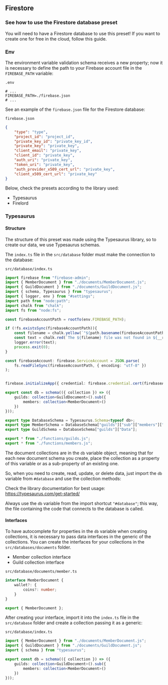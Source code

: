 ## Firestore

### See how to use the Firestore database preset

You will need to have a Firestore database to use this preset! If you want to create one for free in the cloud, follow this guide.

### Env
The environment variable validation schema receives a new property; now it is necessary to define the path to your Firebase account file in the `FIREBASE_PATH` variable:

`.env`
```
# ...
FIREBASE_PATH=./firebase.json
# ... 
```

See an example of the `firebase.json` file for the Firestore database:

`firebase.json`
```json
{
    "type": "type",
    "project_id": "project_id",
    "private_key_id": "private_key_id",
    "private_key": "private_key",
    "client_email": "private_key",
    "client_id": "private_key",
    "auth_uri": "private_key",
    "token_uri": "private_key",
    "auth_provider_x509_cert_url": "private_key",
    "client_x509_cert_url": "private_key"
}
```

Below, check the presets according to the library used:

*   Typesaurus
*   Firelord

### Typesaurus

#### Structure
The structure of this preset was made using the Typesaurus library, so to create our data, we use Typesaurus schemas.

The `index.ts` file in the `src/database` folder must make the connection to the database:

`src/database/index.ts`
```typescript
import firebase from "firebase-admin";
import { MemberDocument } from "./documents/MemberDocument.js";
import { GuildDocument } from "./documents/GuildDocument.js";
import { schema, Typesaurus } from "typesaurus";
import { logger, env } from "#settings";
import path from "node:path";
import chalk from "chalk";
import fs from "node:fs";

const firebaseAccountPath = rootTo(env.FIREBASE_PATH);

if (!fs.existsSync(firebaseAccountPath)){
    const filename = chalk.yellow(`"${path.basename(firebaseAccountPath)}"`);
    const text = chalk.red(`The ${filename} file was not found in ${__rootname}`);
    logger.error(text);
    process.exit(0);
}

const firebaseAccount: firebase.ServiceAccount = JSON.parse(
    fs.readFileSync(firebaseAccountPath, { encoding: "utf-8" })
);


firebase.initializeApp({ credential: firebase.credential.cert(firebaseAccount) });

export const db = schema(({ collection }) => ({
    guilds: collection<GuildDocument>().sub({
        members: collection<MemberDocument>()
    })
}));

export type DatabaseSchema = Typesaurus.Schema<typeof db>;
export type MemberSchema = DatabaseSchema["guilds"]["sub"]["members"]["Data"];
export type GuildSchema = DatabaseSchema["guilds"]["Data"];

export * from "./functions/guilds.js";
export * from "./functions/members.js";
```
The document collections are in the `db` variable object, meaning that for each new document schema you create, place the collection as a property of this variable or as a sub-property of an existing one.

So, when you need to create, read, update, or delete data, just import the `db` variable from `#database` and use the collection methods:

Check the library documentation for best usage: https://typesaurus.com/get-started/

Always use the `db` variable from the import shortcut `"#database"`; this way, the file containing the code that connects to the database is called.

#### Interfaces
To have autocomplete for properties in the `db` variable when creating collections, it is necessary to pass data interfaces in the generic of the collections. You can create the interfaces for your collections in the `src/databases/documents` folder.

*   Member collection interface
*   Guild collection interface

`src/database/documents/member.ts`
```typescript
interface MemberDocument {
    wallet?: {
        coins?: number;
    }
}

export { MemberDocument };
```

After creating your interface, import it into the `index.ts` file in the `src/database` folder and create a collection passing it as a generic:

`src/database/index.ts`
```typescript
import { MemberDocument } from "./documents/MemberDocument.js";
import { GuildDocument } from "./documents/GuildDocument.js";
import { schema } from "typesaurus";

export const db = schema(({ collection }) => ({
    guilds: collection<GuildDocument>().sub({ 
        members: collection<MemberDocument>() 
    })
}));
```


